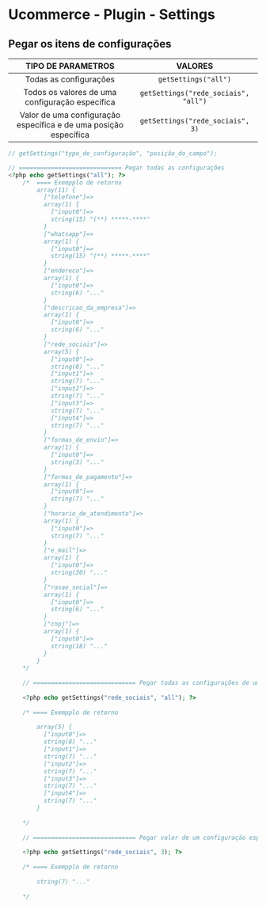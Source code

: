 # Ucommerce - Plugin - Settings

## Pegar os itens de configurações

|    TIPO DE PARAMETROS    |       VALORES        |
| :--------------------: | :------------------: |
| Todas as configurações | ` getSettings("all") ` |
| Todos os valores de uma configuração específica | ` getSettings("rede_sociais", "all") ` |
| Valor de uma configuração específica e de uma posição específica | ` getSettings("rede_sociais", 3) ` |

```php
// getSettings("typo_de_configuração", "posição_do_campo");

// ============================= Pegar todas as configurações
<?php echo getSettings("all"); ?>
    /*	==== Exempplo de retorno
    	array(11) {
          ["telefone"]=>
          array(1) {
            ["input0"]=>
            string(15) "(**) *****-****"
          }
          ["whatsapp"]=>
          array(1) {
            ["input0"]=>
            string(15) "(**) *****-****"
          }
          ["endereco"]=>
          array(1) {
            ["input0"]=>
            string(6) "..."
          }
          ["descricao_da_empresa"]=>
          array(1) {
            ["input0"]=>
            string(6) "..."
          }
          ["rede_sociais"]=>
          array(5) {
            ["input0"]=>
            string(8) "..."
            ["input1"]=>
            string(7) "..."
            ["input2"]=>
            string(7) "..."
            ["input3"]=>
            string(7) "..."
            ["input4"]=>
            string(7) "..."
          }
          ["formas_de_envio"]=>
          array(1) {
            ["input0"]=>
            string(3) "..."
          }
          ["formas_de_pagamento"]=>
          array(1) {
            ["input0"]=>
            string(7) "..."
          }
          ["horario_de_atendimento"]=>
          array(1) {
            ["input0"]=>
            string(7) "..."
          }
          ["e_mail"]=>
          array(1) {
            ["input0"]=>
            string(30) "..."
          }
          ["rasao_social"]=>
          array(1) {
            ["input0"]=>
            string(6) "..."
          }
          ["cnpj"]=>
          array(1) {
            ["input0"]=>
            string(18) "..."
          }
        }
    */
    
    // ============================= Pegar todas as configurações de um tipo específico
    
    <?php echo getSettings("rede_sociais", "all"); ?>
    
    /* ==== Exempplo de retorno
    
        array(5) {
          ["input0"]=>
          string(8) "..."
          ["input1"]=>
          string(7) "..."
          ["input2"]=>
          string(7) "..."
          ["input3"]=>
          string(7) "..."
          ["input4"]=>
          string(7) "..."
        }
    
    */
    
    // ============================= Pegar valor de um configuração específica
    
    <?php echo getSettings("rede_sociais", 3); ?>
    
    /* ==== Exempplo de retorno
    
    	string(7) "..."
    	
	*/
```